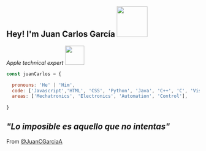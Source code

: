 <h2> Hey! I'm Juan Carlos García <img src="https://64.media.tumblr.com/1459316e5b30babe4514b651ec9a056a/0ee3e0aaf3f1cbac-e3/s400x600/d995ddf7dace1beb891a2fb9f7482213c5d21b78.gifv" width="80"> </h2>

<p><em>Apple technical expert <img src="http://i.imgur.com/ekR1hoW.gif" width = "50"> </em></p>

```javascript
const juanCarlos = {

  pronouns: 'He' | 'Him',
  code: ['Javascript','HTML', 'CSS', 'Python', 'Java', 'C++', 'C', 'Visual Basic'], 
  areas: ['Mechatronics', 'Electronics', 'Automation', 'Control'],
  
}
```

<em><b>"Lo imposible es aquello que no intentas"</b> </em>
--
From [@JuanCGarciaA](htpps://github.com/JuanCGarciaA)
